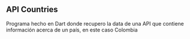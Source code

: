 ## API Countries

Programa hecho en Dart donde recupero la data de una API que contiene información acerca de un país, en este caso Colombia
